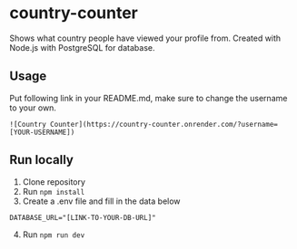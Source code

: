 # country-counter
Shows what country people have viewed your profile from. Created with Node.js with PostgreSQL for database.

## Usage
Put following link in your README.md, make sure to change the username to your own.
```
![Country Counter](https://country-counter.onrender.com/?username=[YOUR-USERNAME])
```

## Run locally

1. Clone repository
2. Run `npm install`
3. Create a .env file and fill in the data below
```
DATABASE_URL="[LINK-TO-YOUR-DB-URL]"
```
4. Run `npm run dev`
